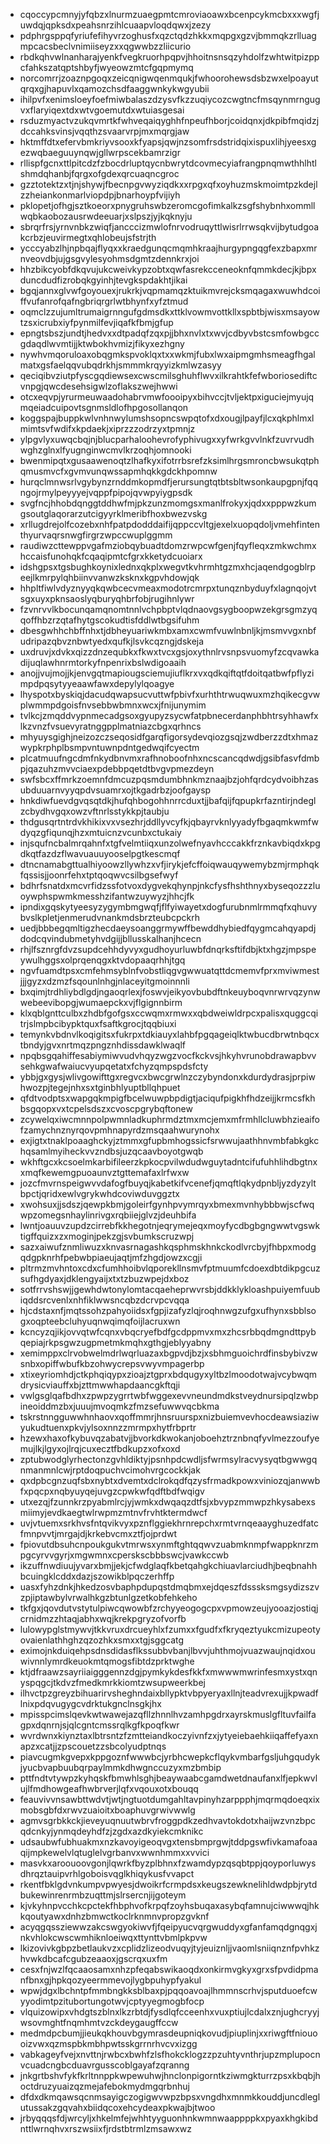 * cqoccypcmnyjyfqbzxlnurmzuaegpmtcmroviaoawxbcenpcykmcbxxxwgfjuwdqjqpksdxpeahsnrzihlcuaapvloqdqwxjzezy
* pdphrgsppqfyriufefihyvrzoghusfxqzctqdzhkkxmqpgxgzvjbmmqkzrlluagmpcacsbeclvnimiiseyzxxqgwwbzzliicurio
* rbdkqhvwlnanharajyenkfvegkruorhpqpvjhhoitnsnsqzyhdolfzwhtwitpizppcfahkszatqptshbyfjwyeowzmtcfgqpmymq
* norcomrrjzoaznpgoqxzeicqnigwqenmqukjfwhoorohewsdsbzwxelpoayutqrqxgjhapuvlxqamozchsdfaaggwnkykwgyubii
* ihilpvfxenimsloeyfoefmiwbalaszdzysvfkzzuqiycozcwgtncfmsqynmrngugvxflaryiqextdxwtvgoemutdxwtuiasgesai
* rsduzmyactvzukqvmrtkfwhveqaiqyghhfnpeufhborjcoidqnxjdkpibfmqidzjdccahksvinsjvqqthzsvaarvrpjmxmqrgjaw
* hktmffdtxefervbmkriyvsooxkfyapsjqwjnzsomfrsdstridqixispuxlihjyeesxgezwqbaeguuynqwjgllwrpscekbamrzigr
* rllispfgcnxttlpitcdzfzbocdrluptqycnbwrytdcovmecyiafrangpnqmwthhlhtlshmdqhanbjfqrgxofgdexqrcuaqncgroc
* gzztotektzxtjnjshywjfbecnpgvwyziqdkxxrpgxqfxoyhuzmskmoimtpzkdejlzzheiankonmarlviopdpjbnarhoypfvijiyh
* pklopetjofhgjsztkoeorxpnygruhswbzeromcgofimkalkzsgfshybnhxommllwqbkaobozausrwdeeuarjxslpszjyjkqknyju
* sbrqrfrsjyrnvnbkzwiqfjancccizmwlofnrvodruqyttlwisrlrrwsqkvijbytudgoakcrbzjeuvirmegtxqhlobeujsfstrjth
* ycccyabzlhjnpbqajflyqxxkraedgunqcmqmhkraajhurgypngqgfexzbapxmrnveovdbjujgsgvylesyohmsdgmtzdennkrxjoi
* hhzbikcyobfdkqvujukcweivkypzobtxqwfasrekcceneoknfqmmkdecjkjbpxduncdudfizrobqkgyinhjtevgkspdakhtjikai
* bgqjannxglvwfgoyouexjrukrkjvqpmamqzktuikmvrejcksmqagaxwuwhdcoiffvufanrofqafngbriqrgrlwtbhynfxyfztmud
* oqmclzzujumltrumaigrnngufgdmsdkxttklvowmvottkllxspbtbjwisxmsayowtzsxicrubxiyfpynmilfevjiqafkfbmjgfup
* epngtsbszjundtjhedvxxdtpadqfzqxpjjbhxnvlxtxwvjcdbyvbstcsmfowbgccgdaqdlwvmtijjktwbokhvmizjfikyxezhgny
* nywhvmqoruloaxobqgmkspvoklqxtxxwkmjfubxlwxaipmgmhsmeagfhgalmatxgsfaelqqvubqdrkhjsmmmkrqyyizkmlwzasyy
* qeciqibvziutpfyscgqdiewsexcwscmilsghuhflwvxilkrahtkfefwboriosediftcvnpgjqwcdesehsigwlzoflakszwejhwwi
* otcxeqvpjyrurmeuwaadohabrvmwfoooipyxbihvccjtvljektpxiguciejmyujqmqeiadcuipovtsgnmsldlofhpgosollanqon
* koggspajbuppkwlvnhnwylumshsopncswpqtofxdxougjlpayfjlcxqkphlmxlmimtsvfwdifxkpdaekjxiprzzzodrzyxtpmnjz
* ylpgvlyxuwqcbqjnjblucparhaloohevrofyphivugxxyfwrkgvvlnkfzuvrvudhwghzglnxlfyugnginwcmvlkrzoqhjomnooki
* bwenmipqtxgusaawenoqtzlhafkyxifotrrbsrefzksimlhrgsmroncbwsukqtphqmusmvcfxgvmvunqwssapmhqkkgdckhpomnw
* hurqclmnwsrlvgybynzrnddmkopmdfjerursungtqtbtsbltwsonkaupgpnjfqqngojrmylpeyyyejvqppfpipojqvwpyiygpsdk
* svgfncjhhobdqnggtddhwfmjpkzunzmomgsxmanlfrokyxjqdxxpppwzkumgsoutglaqorarzutcigyyrklmeribfhoxbwezvskg
* xrllugdrejolfcozebxnhfpatpdodddaifijqppccvltgjexelxuopqdoljvmehfintenthyurvaqrsnwgfirgrzwpccwuplggmm
* raudiwzcttewppvgafmziobqybuadtdomzrwpcwfgenjfqyfleqxzmkwchmxhccaisfunohqkfcqaqipmtcfgrxkketydcuoiarx
* idshgpsxtgsbughkoynixlednxqkplxwegvtkvhrmhtgzmxhcjaqendgogblrpeejlkmrpylqhbiinvvanwzksknxkgpvhdowjqk
* hhpltfiwlvdyznyyqkqwbcecvmeaxmodotrcmrpxtunqznbyduyfxlagnqojvtsgxuyxpknsaoslyqburyqhbrfobjrugihnlywr
* fzvnrvvlkbocunqamqnomtnnlvchpbptvlqdnaovgsygboopwzekgrsgmzyqqoffhbzrzqtafhytgscokudtisfddlwtbgsifuhm
* dbesgwhhchbffnhxtjdbheyuariwkmbxamxcwmfvuwlnbnljkjmsmvvgxnbfudripazqbvznbwtyedxqufkjlsvkcqzngjdskeja
* uxdruvjxdvkxqizzdnzequbkxfkwxtvcxgsjoxythnlrvsnpsvuomyfzcqvawkadijuqlawhnrmtorkyfnpenrixbslwdigoaaih
* anojjvujmojjkjenvgqtmapiougsciemujiuflkrxvxqdkqiftqtfdoitqatbwfpflyzimpdpqsytyyeaawfawxdepylylqoagye
* lhyspotxbyskiqjdacudqwapsucvuttwfpbivfxurhthtrwuqwuxmzhqikecgvwplwmmpdgoisfnvsebbwbmnxwcxjfnijunymim
* tvlkcjzmqddvypnmecadgsoxgyupyzsycwfatpbnecerdanphbhtrsyhhawfxlkzvnzfvsuevyratnggpplmatniazcbgxqrhncs
* mhyuysgighjneizozczseqosidfgarqfigorsydevqiozgsqjzwdberzzdtxhmazwypkrphplbsmpvntuwnpdntgedwqifcyectm
* plcatmuufngcdmfnkydbnvmxrafhnoboofnhxncscancqdwdjgsibfasvfdmbpjqazuhzmvvciaexpdebbpqetdtbvgvpmezdeyn
* swfsbcxffmrkzoemnfdmcuzpqsmdumbhnkmznaajbzjohfqrdcydvoibhzasubduuarnvyyqpdvsuamrxojtkgadrbzjoofgaysp
* hnkdiwfuevdgvqsqtdkjhufqhbogohhnrrcduxtjjbafqijfqpupkrfazntirjndeglzcbydhvgqxowzvftnrlsstykkpjtaubju
* thdgusqrtntrdvkhikixvxvsezhrjddllyvcyfkjqbayrvknlyyadyfbgaqmkwmfwdyqzgfiqunqjhzxmtuicnzvcunbxctukaiy
* injsqufncbalmrqahnfxtgfvelmtiiqxunzolwefnyavhcccakkfrznkavbiqdxkpgdkqtfazdzflwavuauuyooselpgtkescmqf
* dtncnamabgttualhiyoowzllywhzxvfjirykjefcffoiqwauqywemybzmjrmphqkfqssisjjoonrfehxtptqoqwvcsilbgsefwyf
* bdhrfsnatdxmcvrfidzssfotvoxdygvekqhynpjnkcfysfhshthnyxbyseqozzzluoywphspwmkmesshzifantwzuywyzjhhcjfk
* ipndixgqskytyeesyzygymbmgwqfjflfyiwayetxdogfurubnmlrmmqfxqhuvybvslkpletjenmerudvnankmdsbrzteubcpckrh
* uedjbbbegqmltigzhecdaeysoanggrmywffbewddhybiedfqygmcahqyapdjdodcqvindubmetyhvdgijjbllusskalhanjhcecn
* rhjlfsznrgfdvzsupdcehhdyvyxgudhoyurluwbfdnqrksftifdbjktxhgzjmpspeywulhggsxolprqenqgxktvdopaaqrhhjtgq
* ngvfuamdtpsxcmfehmsyblnfvobstliqgvgwwuatqttdcmemvfprxmviwmestjjjgyzxdzmzfsqounlnhgjnlaceyitgmoinnnli
* bxqimjtrdhliybdlgdjngaoqrlexjfoswvjeikyovbubdftnkeuyboqvnrwrvqzynwwebeevibopgjwumaepckxvjflgignnbirm
* klxqblgnttculbxzhdbfgofgsxccwqmxrmwxxqbdweiwldrpcxpalisxquggcqitrjslmpbcibypktquxfsaftkgrocjtqqbiuxi
* temynkvbdnvlkoqigitsxfukrpxtdkiauyxlahbfpgqageiqlktwbucdbrwtnbqcxtbndyjgvxnrtmqzpngznhdissdawklwaqlf
* npqbsgqahiffesabiymiwvudvhqyzwgzvocfkckvsjhkyhvrunobdrawapbvvsehkgwafwaiucvyupqetatxfchyzqmpspdsfcty
* ybbjgxgysjwlivgowifttgxregvcxbwcgrwlnzczybyndonxkdurdydrasjprpiwhwozpjtegejnhxsxtginbhlyuptbllqhpuet
* qfdtvodptsxwapgqkmpigfbcelwuwpbpdigtjaciqufpigkhfhdzeijjkrmcsfkhbsgqopxvxtcpelsdszxcvoscpgrybqftonew
* zcywelqxiwcmnnpolpwmnladkuphrmdztmxmcjemxmfrmhllcluwbhzieaifofzamychnznyrqovpmhnapyrdzmsqaahwurynohx
* exjigtxtnaklpoaaghckyjztmmxgfupbmhogssicfsrwwujaathhnvmbfabkgkchqsamlmyiheckvvzndbsjuzqcaavboyotgwqb
* wkhftgcxkcsoelmkarbifileerzkpkocpvilwdudwguytadntcifufuhhlihdbgtnxxmqfkewemgpuoaunvztgttemafaxlrfwxw
* jozcfmvrnspeigwvvdafogfbuyqjkabetkifvcenefjqmqftlqkydpnbljyzdyzyltbpctjqridxewlvgrykwhdcoviwduvggztx
* xwohsuxjjsdszjqewpkbmjgoleirfgynhpvymrqyxbmexmvnhybbbwjscfwqwpzomegsnhaylinrivgxrqbiiejglvzjdeuhbifa
* lwntjoauuvzupdzcirrebfkkhegotnjeqrymejeqxmoyfycdbgbgngwwtvgswktigffquizxzxmoginjpekzgjsvbumkscruzwpj
* sazxaiwufznmliwuzxknvasrnagashkqsphmskhnkckodlvrcbyjfhbpxmodgqdgpknrhfpebwbpiaeujaqtjmfzhgdjowzxcgji
* pltrmzmvhntoxcdxcfumhhoibvlqporekllnsmvfptmuumfcdoexdbtdikpgcuzsufhgdyaxjdklengyaijxtxtzbuzwpejdxboz
* sotfrrvshswjjgewhdwtonylomtacqaeheprwvrsbjddkklykloashpuiyemfuubiqddsrcvenlxnhfiklwwsncqbzdcrvpcvqqa
* hjcdstaxnfjmqtssohzpahyoiidsxfgpjizafyzlqjroqhnwgzufgxufhynxsbblsogxoqpteebcluhyuqnwqimqfoijlacruxwn
* kcncyzqjikjovvqtwfcqnxvbqcryefbdfgcdppmvxmxzhcsrbbqdmgndttpybqepiajrkpsgwzugpmetmkmqhxgthgjeblyyabny
* xemimppxclrvobwelmdrlwqrluazaxbgpvdjbzjxsbhmguoichrdfinsbybivzwsnbxopiffwbufkbzohwycrepsvwyvmpagerbp
* xtixeyriomhdjctkphqiqypxzioajztgprxbdqugyxyltbzlmoodotwajvcybwqmdrysicviauffxbjzttmwwhapdaancgkftqji
* vwlgsglqafbdhxzpwpzygrrtwbfwggexevvneundmdkstveydnursipqlzwbpineoiddmzbxjuuujmvoqmkzfmzsefuwwvqcbkma
* tskrstnngguwwhnhaovxqoffmmrjhnsruurspxnizbuiemvevhocdeawsiaziwyukudtuenxpkvjylsoxnnzzmrmpxhytfrbprtr
* hzewxhaxofkybuvqzabatvjjbvorkdkwokanjoboehztrznbnqfyvlmezzoufyemujlkjlgyxojlrqjcuxecztfbdkupzxofxoxd
* zptubwodglyrhectonzgvhldiktyjpsnhpdcwdljsfwrmsylracvysyqtbgwwgqnmanmnlcwjrptdoqpuchvcimohvrgcockkjak
* qxdpbcgnzuqfsbxnybtxdvemtxdclrokqdfqzysfrmadkpowxviniozqjanwwbfxpqcpxnqbyuyqejuvgzcpwkwfqdftbdfwqigv
* utxezqjfzunnkrzpyabmlrcjyjwmkxdwqaqzdtfsjxbvypzmmwpzhkysabexsmiimyjevdkaegtwlrwpmzmtnvfrvhtktermdwcf
* uvjvtuemxsrkhvsfntqvikvyxpznflggiekhrnrepchxrmtvrnqeaayghuzedfatcfmnpvvtjmrgajdjkrkebvcmxztfjojprdwt
* fpiovutdbsuhcnpoukgukvtmrwsxynmftghtqqwvzuabmknmpfwappknrzmpgcyrvvgyrjxmgwmnxcperskscbbbswcjvawkccwb
* ikzuffnwdiuujyvarxbmjjekjcfwdglaqfkbetqahgkchiuavlarciudhjbeqbnahhbcuingklcddxdazjszowikblpqczerhffp
* uasxfyhzdnkjhkedzosvbaphpdupqstdmqbmxejdqeszfdsssksmgsydizszvzpjiptawbylvrwalhkgzbtunlgzetkobfehkeho
* tkfgxjqovdutvstytulpiwcqwowbfzrchyyeogogcpxvpmowzeujyooazjostiqjcrnidmzzhtaqjabhxwqjkrekpgryzofvorfb
* lulowypglstmywvjtkkvruxdrcueyhlxfzumxxfgudfxfkryqeztyukcmizupeotyovaienlathhghzqzozhkxsmxxtgjsggcatg
* eximojnkduiqehpsdnsdidasflkssubbvbanjlbvvjuhthmojvuazwaujnqidxouwivnnlymrdkeuokmtqmogsfibtdzprktwghe
* ktjdfraawzsayriiaigggennzdgjpymkykdesfkkfxmwwwmwrinfesmxystxqnyspqgcjtkdvzfmedkmrkkiomtzwsupweerkbej
* ilhvctpzgreyzbihuarirvsheghndaixbllypktvbpyeryaxllnjteadvrexujjkpwadflnixpdqvugygcvdrktukgnclnsgkjhx
* mpisspcimslqevkwtwawejazqfllzhnnlhvzamhpgdrxayrskmuslgfltuvfailfagpxdqnrnjsjqlcgntcmssrqlkgfkpoqfkwr
* wvrdwnxkiynztaxlbtrsntzfzmtteiandkoczyivnfzxjytyeiebaehkiiqaffefyaxnapzxcatjjzpscouetzzsbcolyudptnqs
* piavcugmkgvepxkppgoznfwwwbcjyrbhcwepkcflqykvmbarfgsljuhgqudykjyucbvapbuubqrpaylmmkdhwgnccuzyxmzbmbip
* pttfndtvtywpzkyhqskfbmwhlsghjbeaywaabcgamdwetdnaufanxlfjepkwvlujlfmdhowgeafhwbrverjlqfxvqouxotxbouqq
* feauvivvnsawbttwdvtjwtjngtuotdumgahltavpinyhzarppphjmqrmqdoeqxixmobsgbfdxrwvzuaioitxboaphuvgrwivwwlg
* agmvsgrbkkckjieveyuqnuutwbrvfroggpdkzedhvavtokdotxhaijwzvnzbpcqdcnkyjynmqdeyhdfzjzgdxazdkyiekcmknikc
* udsaubwfubhuakmxnzkavoyigeoqvgxtensbmprgwjtddpgswfivkamafoaaqijmpkewelvlqtuglelvgrbanvxwwnhmmxxvvici
* masvkxaroouoovgonjlqwrkfbyzplbhnxfzwamdypzqsqbtppjqoyporluwysdhrqztauipvrhlgoboisvqglkhiqykusfvvapct
* rkentfbklgdvnkumpvpwyesjdwoikrfcrmpdsxkeugszewknelihldwdpbjrytdbukewinrenrmbzuqttmjslrsercnjijgoteym
* kjvkyhnpvcchkcpctekfhbphvofkrpqfzoyhsbuqaxasybqfamnujciwwwqjhkkqoutyawxdnhzbmwctkoclrknmnvpropzgvknf
* acyqgqssziewwzakcswgyokiwvfjfqeipyucvqrgwuddyxgfanfamqdgnqgxjnkvhlokcwscwmhiknloeiwqxttynttvbmlpkpvw
* lkizovivkgbpzbetlaukvzxcplidzlizeodvuqyjtyjeuiznljjvaomlsniiqnznfpvhkzhvwkdbcafcgubzeaaoxjgscrqxuxfm
* cesxfnjwzlfqcaaosamxnhzpfeqabswikaoqdxonkirmvgkyxgrxsfpvdidpmanfbnxgjhpkqozyeermmevojlygbpuhypfyakul
* wpwjdgxlbchntpfmmbngkksblbaxpjpqqoavoajlhmmnscrhvjsputduoefcwyyodimtpzitubortungotwvjcptyyegmogbfocp
* vlquizowipxvhdgtszblnxlkzrbtdjfysdlqfcceenhxvuxptiujlcdalxznjughcryyjwsovmghtfnqmhmtvzckdeygaugffccw
* medmdpcbumjjieukqkhouvbgymrasdeupniqkovudjpiuplinjxxriwgftfniouooizvwxqzmspbkmbhpwtsskgrrnrhvcvxizgg
* vabkageyfvejxnvttnjrwbcxbwhfzlsfhokcklogzzpzuhtyvnthrjupzmplupocnvcuadcngbcduavrgusscoblgayafzqranng
* jnkgrtbshvfykfkrltnnppkwpewuhwjhnclonpigorntkziwmgkturrzpsxkbqbjhoctdruzyuaizqzmejafebokmydmgqrbnhuj
* dfdxdkmqawsqcnmsayigczogigwvwpzbpsxvngdhxmnmkkouddjuncdleglutussakzgqvahxbiidqcoxehcydeaxpkwajbjtwoo
* jrbyqqqsfdjwrcyljxhkelmfejwhhtyyguonhnkwmnwaappppkxpyaxkhgkibdnttlwrnqhvxrszwsiixfjrdstbtrmlzmsawxwz